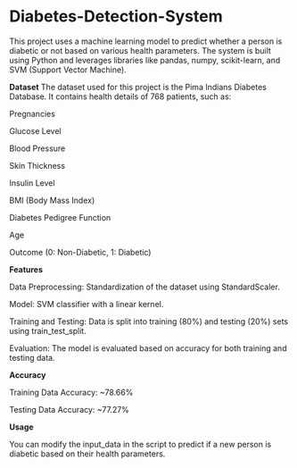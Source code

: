# Diabetes-Detection-System
This project uses a machine learning model to predict whether a person is diabetic or not based on various health parameters. The system is built using Python and leverages libraries like pandas, numpy, scikit-learn, and SVM (Support Vector Machine).

**Dataset**
The dataset used for this project is the Pima Indians Diabetes Database. It contains health details of 768 patients, such as:

Pregnancies

Glucose Level

Blood Pressure

Skin Thickness

Insulin Level

BMI (Body Mass Index)

Diabetes Pedigree Function

Age

Outcome (0: Non-Diabetic, 1: Diabetic)


**Features**

Data Preprocessing: Standardization of the dataset using StandardScaler.

Model: SVM classifier with a linear kernel.

Training and Testing: Data is split into training (80%) and testing (20%) sets using train_test_split.

Evaluation: The model is evaluated based on accuracy for both training and testing data.


**Accuracy**

Training Data Accuracy: ~78.66%

Testing Data Accuracy: ~77.27%


**Usage**

You can modify the input_data in the script to predict if a new person is diabetic based on their health parameters.
